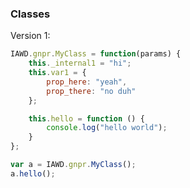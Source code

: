 ### Classes
Version 1:  
```javascript
IAWD.gnpr.MyClass = function(params) {
	this._internal1 = "hi";
	this.var1 = {
		prop_here: "yeah",
		prop_there: "no duh"
	};

	this.hello = function () {
		console.log("hello world");
	}
};

var a = IAWD.gnpr.MyClass();
a.hello();

```